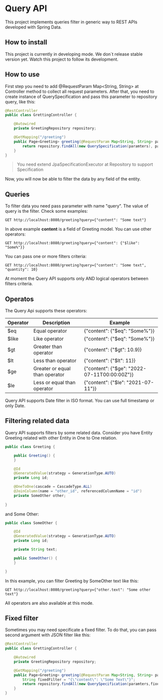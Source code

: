 # Query API

This project implements queries filter in generic way to REST APIs developed with Spring Data.

## How to install

This project is currently in developing mode. We don`t release stable version yet. Watch this project to follow its development.

## How to use

First step you need to add @RequestParam Map<String, String> at Controller method to collect all request parameters. After that, you need to create instance of QuerySpecification and pass this parameter to repository query, like this:

```java
@RestController
public class GrettingController {

    @Autowired
    private GreetingRepository repository;

    @GetMapping("/greeting")
    public Page<Greeting> greeting(@RequestParam Map<String, String> parameters, Pageable pageable) {
        return repository.findAll(new QuerySpecification(paramters), pageable);
    }
}
```

> You need extend JpaSpecificationExecutor at Repository to support Specification


Now, you will now be able to filter the data by any field of the entity.

## Queries

To filter data you need pass parameter with name "query". The value of query is the filter. Check some examples:

```
GET http://localhost:8080/greeting?query={"content": "Some text"}
```

In above example **content** is a field of Greeting model. You can use other operators:

```
GET http://localhost:8080/greeting?query={"content": {"$like": "Some%"}}
```

You can pass one or more filters criteria:

```
GET http://localhost:8080/greeting?query={"content": "Some text", "quantity": 10}
```

At moment the Query API supports only AND logical operators between filters criteria.

## Operatos

The Query Api supports these operators:

| Operator | Description                    | Example                                      |
|----------|--------------------------------|----------------------------------------------|
| $eq      | Equal operator                 | {"content": {"$eq": "Some%"}}                |
| $like    | Like operator                  | {"content": {"$eq": "Some%"}}                |
| $gt      | Greater than operator          | {"content": {"$gt": 10.9}}                   |
| $lt      | Less than operator             | {"content": {"$lt": 11}}                     |
| $ge      | Greater or equal than operator | {"content": {"$ge": "2022-07-11T00:00:00Z"}} |
| $le      | Less or equal than operator    | {"content": {"$le": "2021-07-11"}}           |

Query API supports Date filter in ISO format. You can use full timestamp or only Date.

## Filtering related data

Query API supports filters by some related data. Consider you have Entity Greeting related with other Entity in One to One relation.

```java
public class Greeting {

    public Greeting() {
    }

    @Id
    @GeneratedValue(strategy = GenerationType.AUTO)
    private Long id;

    @OneToOne(cascade = CascadeType.ALL)
    @JoinColumn(name = "other_id", referencedColumnName = "id")
    private SomeOther other;
    
}
```

and Some Other:

```java
public class SomeOther {

    @Id
    @GeneratedValue(strategy = GenerationType.AUTO)
    private Long id;

    private String text;

    public SomeOther() {
    }

}
```

In this example, you can filter Greeting by SomeOther text like this:

```
GET http://localhost:8080/greeting?query={"other.text": "Some other text"}
```

All operators are also available at this mode.

## Fixed filter

Sometimes you may need specificate a fixed filter. To do that, you can pass second argument with JSON filter like this:

```java
@RestController
public class GrettingController {

    @Autowired
    private GreetingRepository repository;

    @GetMapping("/greeting")
    public Page<Greeting> greeting(@RequestParam Map<String, String> parameters, Pageable pageable) {
        String fixedFilter = "{\"content\": \"Some Text\"}";
        return repository.findAll(new QuerySpecification(paramters,fixedFilter), pageable);
    }
}
```
